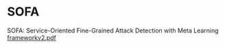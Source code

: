 # SOFA
SOFA: Service-Oriented Fine-Grained Attack Detection with Meta Learning
[frameworkv2.pdf](https://github.com/user-attachments/files/18388630/frameworkv2.pdf)

